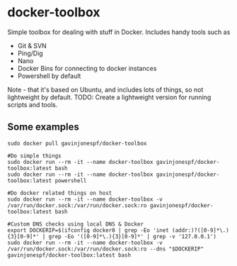 # docker-toolbox
Simple toolbox for dealing with stuff in Docker.  Includes handy tools such as
- Git & SVN
- Ping/Dig
- Nano
- Docker Bins for connecting to docker instances
- Powershell by default

Note - that it's based on Ubuntu, and includes lots of things, so not lightweight by default.
TODO: Create a lightweight version for running scripts and tools.

## Some examples
```
sudo docker pull gavinjonespf/docker-toolbox

#Do simple things
sudo docker run --rm -it --name docker-toolbox gavinjonespf/docker-toolbox:latest bash
sudo docker run --rm -it --name docker-toolbox gavinjonespf/docker-toolbox:latest powershell

#Do docker related things on host
sudo docker run --rm -it --name docker-toolbox -v /var/run/docker.sock:/var/run/docker.sock:ro gavinjonespf/docker-toolbox:latest bash

#Custom DNS checks using local DNS & Docker
export DOCKERIP=$(ifconfig docker0 | grep -Eo 'inet (addr:)?([0-9]*\.){3}[0-9]*' | grep -Eo '([0-9]*\.){3}[0-9]*' | grep -v '127.0.0.1')
sudo docker run --rm -it --name docker-toolbox -v /var/run/docker.sock:/var/run/docker.sock:ro --dns "$DOCKERIP" gavinjonespf/docker-toolbox:latest bash
```

